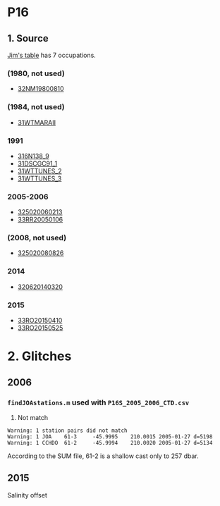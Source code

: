 # P16
## 1. Source
[Jim's table](https://github.com/kkats/WOCE-GO-SHIP-clean-sections/blob/master/Data%20Project%20Section%20List.xlsx) has 7 occupations.
### (1980, not used)
+ [32NM19800810](https://cchdo.ucsd.edu/cruise/32NM19800810)

### (1984, not used)
+ [31WTMARAII](https://cchdo.ucsd.edu/cruise/31WTMARAII)

### 1991
+ [316N138_9](https://cchdo.ucsd.edu/cruise/316N138_9)
+ [31DSCGC91_1](https://cchdo.ucsd.edu/cruise/31DSCGC91_1)
+ [31WTTUNES_2](https://cchdo.ucsd.edu/cruise/31WTTUNES_2)
+ [31WTTUNES_3](https://cchdo.ucsd.edu/cruise/31WTTUNES_3)

### 2005-2006
+ [325020060213](https://cchdo.ucsd.edu/cruise/325020060213)
+ [33RR20050106](https://cchdo.ucsd.edu/cruise/33RR200501)

### (2008, not used)
+ [325020080826](https://cchdo.ucsd.edu/cruise/325020080826)

### 2014
+ [320620140320](https://cchdo.ucsd.edu/cruise/320620140320)

### 2015
+ [33RO20150410](https://cchdo.ucsd.edu/cruise/33RO20150410)
+ [33RO20150525](https://cchdo.ucsd.edu/cruise/33RO20150525)

# 2. Glitches
## 2006
### `findJOAstations.m` used with `P16S_2005_2006_CTD.csv`
1. Not match
~~~
Warning: 1 station pairs did not match
Warning: 1 JOA    61-3     -45.9995    210.0015 2005-01-27 d=5198
Warning: 1 CCHDO  61-2     -45.9994    210.0020 2005-01-27 d=5134
~~~
According to the SUM file, 61-2 is a shallow cast only to 257 dbar.

## 2015
Salinity offset
